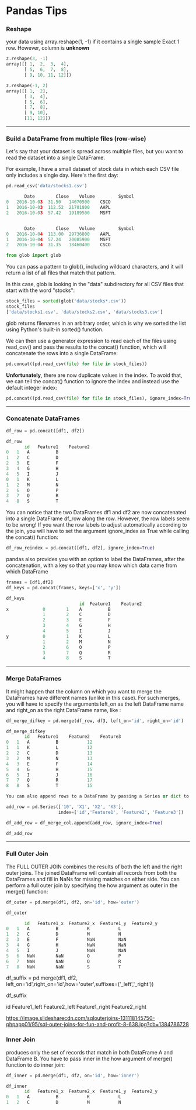 # Pandas Tips

### Reshape 
your data using array.reshape(1, -1) if it contains a single sample
Exact 1 row. However, column is **unknown**

```python
z.reshape(3, -1)
array([[ 1,  2,  3,  4],
       [ 5,  6,  7,  8],
       [ 9, 10, 11, 12]])
```
```python
z.reshape(-1, 2)
array([[ 1,  2],
       [ 3,  4],
       [ 5,  6],
       [ 7,  8],
       [ 9, 10],
       [11, 12]])
```

____________________________________________________________________________________

### Build a DataFrame from multiple files (row-wise)
Let's say that your dataset is spread across multiple files, but you want to read the dataset into a single DataFrame.

For example, I have a small dataset of stock data in which each CSV file only includes a single day. Here's the first day:

```python
pd.read_csv('data/stocks1.csv')

       Date	       Close	Volume	       Symbol
0	2016-10-03	31.50	14070500	CSCO
1	2016-10-03	112.52	21701800	AAPL
2	2016-10-03	57.42	19189500	MSFT


       Date	       Close	Volume	       Symbol
0	2016-10-04	113.00	29736800	AAPL
1	2016-10-04	57.24	20085900	MSFT
2	2016-10-04	31.35	18460400	CSCO
```

```python
from glob import glob
```

You can pass a pattern to glob(), including wildcard characters, and it will return a list of all files that match that pattern.

In this case, glob is looking in the "data" subdirectory for all CSV files that start with the word "stocks":

```python
stock_files = sorted(glob('data/stocks*.csv'))
stock_files
['data/stocks1.csv', 'data/stocks2.csv', 'data/stocks3.csv']
```

glob returns filenames in an arbitrary order, which is why we sorted the list using Python's built-in sorted() function.

We can then use a generator expression to read each of the files using read_csv() and pass the results to the concat() function, which will concatenate the rows into a single DataFrame:

```python
pd.concat((pd.read_csv(file) for file in stock_files))
```

**Unfortunately**, there are now duplicate values in the index. To avoid that, we can tell the concat() function to ignore the index and instead use the default integer index:

```python
pd.concat((pd.read_csv(file) for file in stock_files), ignore_index=True)
```

____________________________________________________________________________________

### Concatenate DataFrames

```python
df_row = pd.concat([df1, df2])

df_row
       id	Feature1	Feature2
0	1	A	       B
1	2	C	       D
2	3	E	       F
3	4	G	       H
4	5	I	       J
0	1	K	       L
1	2	M	       N
2	6	O	       P
3	7	Q	       R
4	8	S	       T
```

You can notice that the two DataFrames df1 and df2 are now concatenated into a single DataFrame df_row along the row. However, the row labels seem to be wrong! If you want the row labels to adjust automatically according to the join, you will have to set the argument ignore_index as True while calling the concat() function:

```python
df_row_reindex = pd.concat([df1, df2], ignore_index=True)
```

pandas also provides you with an option to label the DataFrames, after the concatenation, with a key so that you may know which data came from which DataFrame

```python
frames = [df1,df2]
df_keys = pd.concat(frames, keys=['x', 'y'])

df_keys
                            id	Feature1	Feature2
x             0	       1	A	       B
              1	       2	C	       D
              2	       3	E	       F
              3	       4	G	       H
              4	       5	I	       J
y             0	       1	K	       L
              1	       2	M	       N
              2	       6	O	       P
              3	       7	Q	       R
              4	       8	S	       T
```

___________________________________________________________________________________

### Merge DataFrames

It might happen that the column on which you want to merge the DataFrames have different names (unlike in this case). For such merges, you will have to specify the arguments left_on as the left DataFrame name and right_on as the right DataFrame name, like :

```python
df_merge_difkey = pd.merge(df_row, df3, left_on='id', right_on='id')

df_merge_difkey
       id	Feature1	Feature2	Feature3
0	1	A	       B	       12
1	1	K	       L	       12
2	2	C	       D	       13
3	2	M	       N	       13
4	3	E	       F	       14
5	4	G	       H	       15
6	5	I	       J	       16
7	7	Q	       R	       17
8	8	S	       T	       15
```

```python
You can also append rows to a DataFrame by passing a Series or dict to append() function which returns a new DataFrame:

add_row = pd.Series(['10', 'X1', 'X2', 'X3'],
                    index=['id','Feature1', 'Feature2', 'Feature3'])

df_add_row = df_merge_col.append(add_row, ignore_index=True)

df_add_row
```

___________________________________________________________________________________


### Full Outer Join
The FULL OUTER JOIN combines the results of both the left and the right outer joins. The joined DataFrame will contain all records from both the DataFrames and fill in NaNs for missing matches on either side. You can perform a full outer join by specifying the how argument as outer in the merge() function:

```python
df_outer = pd.merge(df1, df2, on='id', how='outer')

df_outer
```

```python
       id	Feature1_x	Feature2_x	Feature1_y	Feature2_y
0	1	A	       B	       K	       L
1	2	C	       D	       M	       N
2	3	E	       F	       NaN	       NaN
3	4	G	       H	       NaN	       NaN
4	5	I	       J	       NaN	       NaN
5	6	NaN	       NaN	       O	       P
6	7	NaN	       NaN	       Q	       R
7	8	NaN	       NaN	       S	       T
```

df_suffix = pd.merge(df1, df2, left_on='id',right_on='id',how='outer',suffixes=('_left','_right'))

df_suffix

id	Feature1_left	   Feature2_left     Feature1_right	Feature2_right

https://image.slidesharecdn.com/sqlouterjoins-131118145750-phpapp01/95/sql-outer-joins-for-fun-and-profit-8-638.jpg?cb=1384786728


### Inner Join
produces only the set of records that match in both DataFrame A and DataFrame B. You have to pass inner in the how argument of merge() function to do inner join:

```python
df_inner = pd.merge(df1, df2, on='id', how='inner')

df_inner
       id	Feature1_x	Feature2_x	Feature1_y	Feature2_y
0	1	A	       B	       K	       L
1	2	C	       D	       M	       N
```

